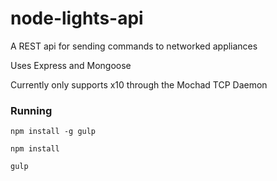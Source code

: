 # node-lights-api

A REST api for sending commands to networked appliances

Uses Express and Mongoose

Currently only supports x10 through the Mochad TCP Daemon

### Running

`npm install -g gulp`

`npm install`

`gulp`
